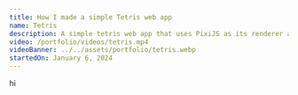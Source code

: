 ```yaml
---
title: How I made a simple Tetris web app
name: Tetris
description: A simple tetris web app that uses PixiJS as its renderer and powered by Astro.
video: /portfolio/videos/tetris.mp4
videoBanner: ../../assets/portfolio/tetris.webp
startedOn: January 6, 2024
---
```


hi
